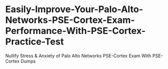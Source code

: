 # Easily-Improve-Your-Palo-Alto-Networks-PSE-Cortex-Exam-Performance-With-PSE-Cortex-Practice-Test
Nullify Stress &amp; Anxiety of Palo Alto Networks PSE-Cortex Exam With PSE-Cortex Dumps

